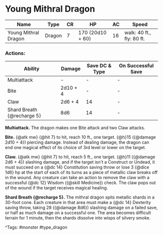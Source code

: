 # Young Mithral Dragon

| Name | Type | CR | HP | AC | Speed |
|------|------|----|----|----|-------|
| Young Mithral Dragon | Dragon | 7 | 170 (20d10 + 60) | 16 | walk: 40 ft., fly: 80 ft. |

### Actions:

| Ability | Damage | Save DC & Type | On Successful Save |
|---------|--------|----------------|--------------------|
| Multiattack | - | - | - |
| Bite | 2d10 + 4 | - | - |
| Claw | 2d6 + 4 | 14 | - |
| Shard Breath {@recharge 5} | 8d6 | 14 | - |


**Multiattack.** The dragon makes one Bite attack and two Claw attacks.

**Bite.** {@atk mw} {@hit 7} to hit, reach 10 ft., one target. {@h}15 ({@damage 2d10 + 4}) piercing damage. Instead of dealing damage, the dragon can end one magical effect of its choice of 3rd level or lower on the target.

**Claw.** {@atk mw} {@hit 7} to hit, reach 5 ft., one target. {@h}11 ({@damage 2d6 + 4}) slashing damage, and if the target isn't a Construct or Undead, it must succeed on a {@dc 14} Constitution saving throw or lose 3 {@dice 1d6} hp at the start of each of its turns as a piece of metallic claw breaks off in the wound. Any creature can take an action to remove the claw with a successful {@dc 12} Wisdom ({@skill Medicine}) check. The claw pops out of the wound if the target receives magical healing.

**Shard Breath {@recharge 5}.** The mithral dragon spits metallic shards in a 30-foot cone. Each creature in that area must make a {@dc 14} Dexterity saving throw, taking 28 ({@damage 8d6}) slashing damage on a failed save, or half as much damage on a successful one. The area becomes difficult terrain for 1 minute, then the shards dissolve into wisps of silvery smoke.

^Tags: #monster #type_dragon